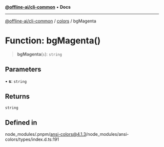 [**@offline-ai/cli-common**](../../../README.md) • **Docs**

***

[@offline-ai/cli-common](../../../globals.md) / [colors](../README.md) / bgMagenta

# Function: bgMagenta()

> **bgMagenta**(`s`): `string`

## Parameters

• **s**: `string`

## Returns

`string`

## Defined in

node\_modules/.pnpm/ansi-colors@4.1.3/node\_modules/ansi-colors/types/index.d.ts:191
